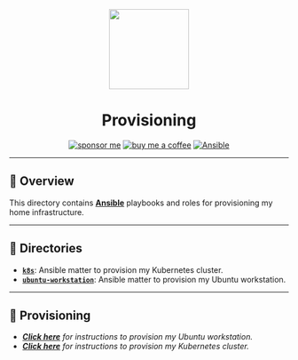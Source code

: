 <div align="center">

<img src="https://simpleicons.org/icons/ansible.svg" align="center" width="144px" height="144px"/>

# Provisioning
[![sponsor me](https://img.shields.io/badge/sponsor-30363D?style=for-the-badge&logo=GitHub-Sponsors&logoColor=#white)](https://github.com/sponsors/simbleau)
[![buy me a coffee](https://img.shields.io/badge/Buy_Me_A_Coffee-FFDD00?style=for-the-badge&logo=buy-me-a-coffee&logoColor=black)](https://buymeacoffee.com/simbleau)
[![Ansible](https://img.shields.io/badge/ansible%205-%231A1918.svg?style=for-the-badge&logo=ansible&logoColor=white)](https://ansible.com/)

</div>

---

## 📖 Overview
This directory contains [__Ansible__](https://ansible.com) playbooks and roles for provisioning my home infrastructure.

---

## 📁 Directories
- [__`k8s`__](./k8s/): Ansible matter to provision my Kubernetes cluster.
- [__`ubuntu-workstation`__](./ubuntu-workstation/): Ansible matter to provision my Ubuntu workstation.

---

## 🏁 Provisioning
- _[__Click here__](./ubuntu-workstation/README.md) for instructions to provision my Ubuntu workstation._
- _[__Click here__](./k8s/README.md) for instructions to provision my Kubernetes cluster._